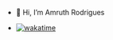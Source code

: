 - 👋 Hi, I’m Amruth Rodrigues

- [![wakatime](https://wakatime.com/badge/user/bd6a5618-c841-4abe-a0f2-1a4661e37e9c/project/018e45c8-c739-4549-b15c-dc77516e044c.svg)](https://wakatime.com/badge/user/bd6a5618-c841-4abe-a0f2-1a4661e37e9c/project/018e45c8-c739-4549-b15c-dc77516e044c)

<!---
amruthr/amruthr is a ✨ special ✨ repository because its `README.md` (this file) appears on your GitHub profile.
You can click the Preview link to take a look at your changes.
--->
